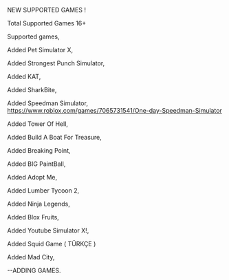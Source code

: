 NEW SUPPORTED GAMES !


Total Supported Games 16+

Supported games,

Added Pet Simulator X,

Added Strongest Punch Simulator,

Added KAT,

Added SharkBite,

Added Speedman Simulator,
https://www.roblox.com/games/7065731541/One-day-Speedman-Simulator

Added Tower Of Hell,

Added Build A Boat For Treasure,

Added Breaking Point,

Added BIG PaintBall,

Added Adopt Me,

Added Lumber Tycoon 2,

Added Ninja Legends,

Added Blox Fruits,

Added Youtube Simulator X!,

Added Squid Game ( TÜRKÇE )


Added Mad City, 

--ADDING GAMES.
